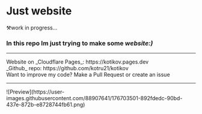 # <span style="text-align: center">Just website</span>
⚒️work in progress...
### In this repo Im just trying to make some *website:)*  
<hr>
Website on _Cloudflare Pages_: https://kotikov.pages.dev <br>
_Github_ repo: https://github.com/kotru21/kotikov <br>
Want to improve my code? Make a Pull Request or create an issue
<hr>
![Preview](https://user-images.githubusercontent.com/88907641/176703501-892fdedc-90bd-437e-872b-e8728744fb61.png)
